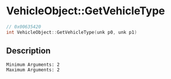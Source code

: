 # VehicleObject::GetVehicleType
```c
// 0x00635420
int VehicleObject::GetVehicleType(unk p0, unk p1)
```
## Description
```
Minimum Arguments: 2
Maximum Arguments: 2
```
